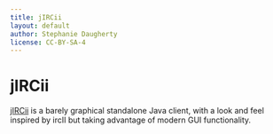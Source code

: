 ```yaml
---
title: jIRCii
layout: default
author: Stephanie Daugherty
license: CC-BY-SA-4
---
```

# jIRCii

[jIRCii](http://www.oldschoolirc.com/) is a barely graphical standalone Java client, with a look and feel inspired by ircII but taking advantage of modern GUI functionality.
